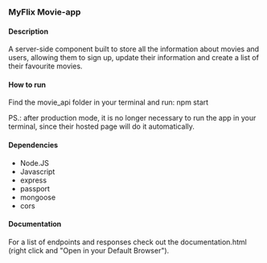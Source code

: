 ### MyFlix Movie-app

#### Description

A server-side component built to store all the information about movies and users, allowing them to sign up, update their information and create a list of their favourite movies.

#### How to run

Find the movie_api folder in your terminal and run: npm start

PS.: after production mode, it is no longer necessary to run the app in your terminal, since their hosted page will do it automatically.

#### Dependencies

- Node.JS
- Javascript
- express
- passport
- mongoose
- cors

#### Documentation

For a list of endpoints and responses check out the documentation.html (right click and "Open in your Default Browser").
